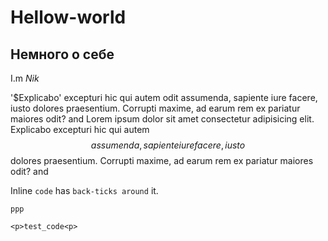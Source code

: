 # Hellow-world
## Немного о себе
I.m *Nik*

   '$Explicabo' excepturi hic qui autem odit assumenda, sapiente iure facere, iusto dolores praesentium. Corrupti maxime, ad earum rem ex pariatur maiores odit?
and
Lorem ipsum dolor sit amet consectetur adipisicing elit. Explicabo excepturi hic qui autem  $$assumenda, sapiente iure facere, iusto$$ dolores praesentium. Corrupti maxime, ad earum rem ex pariatur maiores odit?
and

Inline `code` has `back-ticks around` it.


`ррр`

`<p>test_code<p>`